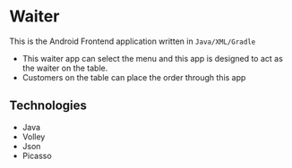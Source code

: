 # Waiter


This is the Android Frontend application written in `Java/XML/Gradle`

- This waiter app can select the menu and this app is designed to act as the waiter on the table.
- Customers on the table can place the order through this app


## Technologies
- Java
- Volley 
- Json
- Picasso
